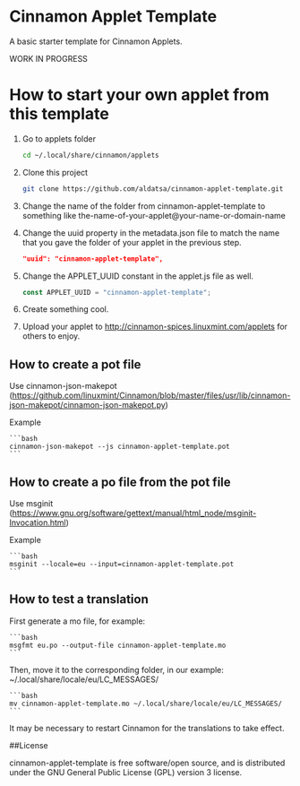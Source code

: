 # Cinnamon Applet Template
A basic starter template for Cinnamon Applets.

WORK IN PROGRESS

# How to start your own applet from this template

1. Go to applets folder

    ```bash
    cd ~/.local/share/cinnamon/applets
    ```
2. Clone this project

    ```bash
    git clone https://github.com/aldatsa/cinnamon-applet-template.git
    ```

3. Change the name of the folder from cinnamon-applet-template to something like the-name-of-your-applet@your-name-or-domain-name

4. Change the uuid property  in the metadata.json file to match the name that you gave the folder of your applet in the previous step.

    ```json
    "uuid": "cinnamon-applet-template",
    ```

5. Change the APPLET_UUID constant in the applet.js file as well.

    ```javascript
    const APPLET_UUID = "cinnamon-applet-template";
    ```
6. Create something cool.

7. Upload your applet to http://cinnamon-spices.linuxmint.com/applets for others to enjoy.

## How to create a pot file

Use cinnamon-json-makepot (https://github.com/linuxmint/Cinnamon/blob/master/files/usr/lib/cinnamon-json-makepot/cinnamon-json-makepot.py)

Example

    ```bash
    cinnamon-json-makepot --js cinnamon-applet-template.pot
    ```

## How to create a po file from the pot file

Use msginit (https://www.gnu.org/software/gettext/manual/html_node/msginit-Invocation.html)

Example

    ```bash
    msginit --locale=eu --input=cinnamon-applet-template.pot
    ```

## How to test a translation

First generate a mo file, for example:

    ```bash
    msgfmt eu.po --output-file cinnamon-applet-template.mo
    ```

Then, move it to the corresponding folder, in our example: ~/.local/share/locale/eu/LC_MESSAGES/

    ```bash
    mv cinnamon-applet-template.mo ~/.local/share/locale/eu/LC_MESSAGES/
    ```

It may be necessary to restart Cinnamon for the translations to take effect.

##License

cinnamon-applet-template is free software/open source, and is distributed under the GNU General Public License (GPL) version 3 license.
